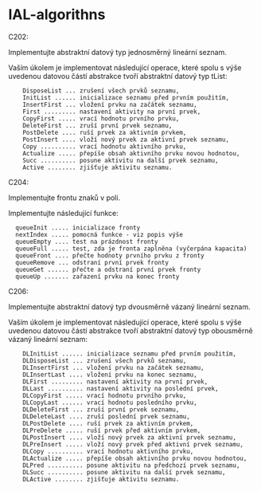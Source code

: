 # IAL-algorithns

C202: 


Implementujte abstraktní datový typ jednosměrný lineární seznam.

Vaším úkolem je implementovat následující operace, které spolu s výše
uvedenou datovou částí abstrakce tvoří abstraktní datový typ tList:

        DisposeList ... zrušení všech prvků seznamu,
        InitList ...... inicializace seznamu před prvním použitím,
        InsertFirst ... vložení prvku na začátek seznamu,
        First ......... nastavení aktivity na první prvek,
        CopyFirst ..... vrací hodnotu prvního prvku,
        DeleteFirst ... zruší první prvek seznamu,
        PostDelete .... ruší prvek za aktivním prvkem,
        PostInsert .... vloží nový prvek za aktivní prvek seznamu,
        Copy .......... vrací hodnotu aktivního prvku,
        Actualize ..... přepíše obsah aktivního prvku novou hodnotou,
        Succ .......... posune aktivitu na další prvek seznamu,
        Active ........ zjišťuje aktivitu seznamu.


C204: 

Implementujte frontu znaků v poli. 

Implementujte následující funkce:

      queueInit ..... inicializace fronty
      nextIndex ..... pomocná funkce - viz popis výše
      queueEmpty .... test na prázdnost fronty  
      queueFull ..... test, zda je fronta zaplněna (vyčerpána kapacita)
      queueFront .... přečte hodnoty prvního prvku z fronty
      queueRemove ... odstraní první prvek fronty
      queueGet ...... přečte a odstraní první prvek fronty  
      queueUp ....... zařazení prvku na konec fronty

C206: 

Implementujte abstraktní datový typ dvousměrně vázaný lineární seznam.

Vaším úkolem je implementovat následující operace, které spolu
s výše uvedenou datovou částí abstrakce tvoří abstraktní datový typ
obousměrně vázaný lineární seznam:

        DLInitList ...... inicializace seznamu před prvním použitím,
        DLDisposeList ... zrušení všech prvků seznamu,
        DLInsertFirst ... vložení prvku na začátek seznamu,
        DLInsertLast .... vložení prvku na konec seznamu,
        DLFirst ......... nastavení aktivity na první prvek,
        DLLast .......... nastavení aktivity na poslední prvek,
        DLCopyFirst ..... vrací hodnotu prvního prvku,
        DLCopyLast ...... vrací hodnotu posledního prvku,
        DLDeleteFirst ... zruší první prvek seznamu,
        DLDeleteLast .... zruší poslední prvek seznamu,
        DLPostDelete .... ruší prvek za aktivním prvkem,
        DLPreDelete ..... ruší prvek před aktivním prvkem,
        DLPostInsert .... vloží nový prvek za aktivní prvek seznamu,
        DLPreInsert ..... vloží nový prvek před aktivní prvek seznamu,
        DLCopy .......... vrací hodnotu aktivního prvku,
        DLActualize ..... přepíše obsah aktivního prvku novou hodnotou,
        DLPred .......... posune aktivitu na předchozí prvek seznamu,
        DLSucc .......... posune aktivitu na další prvek seznamu,
        DLActive ........ zjišťuje aktivitu seznamu.
